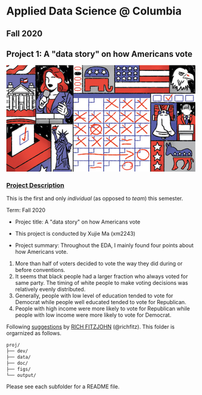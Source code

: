 # Applied Data Science @ Columbia
## Fall 2020
## Project 1: A "data story" on how Americans vote

<img src="figs/title1.jpeg" width="500">

### [Project Description](doc/)
This is the first and only *individual* (as opposed to *team*) this semester. 

Term: Fall 2020

+ Projec title: A "data story" on how Americans vote
+ This project is conducted by Xujie Ma (xm2243)

+ Project summary: Throughout the EDA, I mainly found four points about how Americans vote.
1) More than half of voters decided to vote the way they did during or before conventions.
2) It seems that black people had a larger fraction who always voted for same party. The timing of white people to make voting decisions was relatively evenly distributed.
3) Generally, people with low level of education tended to vote for Democrat while people well educated tended to vote for Republican.
4) People with high income were more likely to vote for Republican while people with low income were more likely to vote for Democrat.

Following [suggestions](http://nicercode.github.io/blog/2013-04-05-projects/) by [RICH FITZJOHN](http://nicercode.github.io/about/#Team) (@richfitz). This folder is orgarnized as follows.

```
proj/
├── dev/
├── data/
├── doc/
├── figs/
└── output/
```

Please see each subfolder for a README file.
